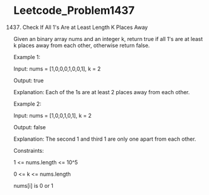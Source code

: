 # Leetcode_Problem1437



1437. Check If All 1's Are at Least Length K Places Away



Given an binary array nums and an integer k, return true if all 1's are at least k places away from each other, otherwise return false.

 

Example 1:


Input: nums = [1,0,0,0,1,0,0,1], k = 2



Output: true




Explanation: Each of the 1s are at least 2 places away from each other.




Example 2:



Input: nums = [1,0,0,1,0,1], k = 2




Output: false




Explanation: The second 1 and third 1 are only one apart from each other.
 



Constraints:




1 <= nums.length <= 10^5




0 <= k <= nums.length




nums[i] is 0 or 1
